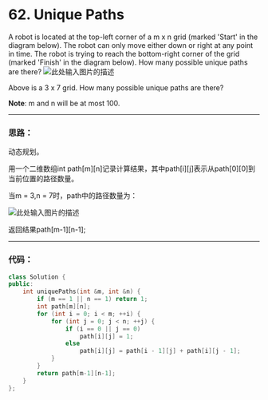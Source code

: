 # 62. Unique Paths

A robot is located at the top-left corner of a m x n grid (marked 'Start' in the diagram below).
The robot can only move either down or right at any point in time. The robot is trying to reach the bottom-right corner of the grid (marked 'Finish' in the diagram below).
How many possible unique paths are there?
![此处输入图片的描述][1]

Above is a 3 x 7 grid. How many possible unique paths are there?

**Note**: m and n will be at most 100.


---


### 思路：

动态规划。

用一个二维数组int path[m][n]记录计算结果，其中path[i][j]表示从path[0][0]到当前位置的路径数量。

当m = 3,n = 7时，path中的路径数量为：

![此处输入图片的描述][2]

返回结果path[m-1][n-1];

---

### 代码：

```c++
class Solution {
public:
    int uniquePaths(int &m, int &n) {
        if (m == 1 || n == 1) return 1;
        int path[m][n];
        for (int i = 0; i < m; ++i) {
            for (int j = 0; j < n; ++j) {
                if (i == 0 || j == 0)
                    path[i][j] = 1;
                else
                    path[i][j] = path[i - 1][j] + path[i][j - 1];
            }
        }
        return path[m-1][n-1];
    }
};
```


  [1]: https://s14.postimg.cc/u98vglrn5/Image.png
  [2]: https://s14.postimg.cc/i7dhmhd9t/Image2.png
